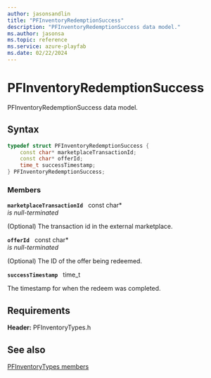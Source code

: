 ```yaml
---
author: jasonsandlin
title: "PFInventoryRedemptionSuccess"
description: "PFInventoryRedemptionSuccess data model."
ms.author: jasonsa
ms.topic: reference
ms.service: azure-playfab
ms.date: 02/22/2024
---
```


# PFInventoryRedemptionSuccess  

PFInventoryRedemptionSuccess data model.  

## Syntax  
  
```cpp
typedef struct PFInventoryRedemptionSuccess {  
    const char* marketplaceTransactionId;  
    const char* offerId;  
    time_t successTimestamp;  
} PFInventoryRedemptionSuccess;  
```
  
### Members  
  
**`marketplaceTransactionId`** &nbsp; const char*  
*is null-terminated*  
  
(Optional) The transaction id in the external marketplace.
  
**`offerId`** &nbsp; const char*  
*is null-terminated*  
  
(Optional) The ID of the offer being redeemed.
  
**`successTimestamp`** &nbsp; time_t  
  
The timestamp for when the redeem was completed.
  
  
## Requirements  
  
**Header:** PFInventoryTypes.h
  
## See also  
[PFInventoryTypes members](../pfinventorytypes_members.md)  

  
  
